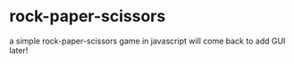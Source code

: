 # rock-paper-scissors
a simple rock-paper-scissors game in javascript
will come back to add GUI later!
